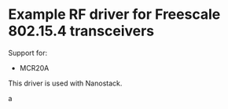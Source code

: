 # Example RF driver for Freescale 802.15.4 transceivers #

Support for:
 * MCR20A

This driver is used with Nanostack.


a
